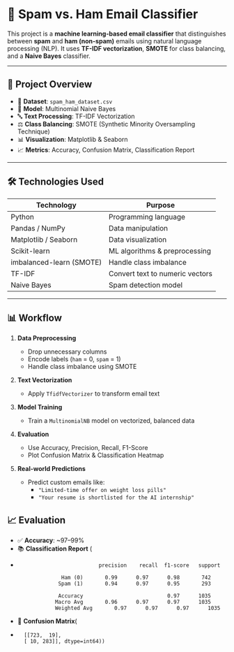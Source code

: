 # 📧 Spam vs. Ham Email Classifier

This project is a **machine learning-based email classifier** that distinguishes between **spam** and **ham (non-spam)** emails using natural language processing (NLP). It uses **TF-IDF vectorization**, **SMOTE** for class balancing, and a **Naive Bayes** classifier.

---

## 📌 Project Overview

- 📂 **Dataset**: `spam_ham_dataset.csv`  
- 🧠 **Model**: Multinomial Naive Bayes  
- 🔤 **Text Processing**: TF-IDF Vectorization  
- ⚖️ **Class Balancing**: SMOTE (Synthetic Minority Oversampling Technique)  
- 📊 **Visualization**: Matplotlib & Seaborn  
- 📈 **Metrics**: Accuracy, Confusion Matrix, Classification Report

---

## 🛠️ Technologies Used

| Technology | Purpose |
|-----------|---------|
| Python | Programming language |
| Pandas / NumPy | Data manipulation |
| Matplotlib / Seaborn | Data visualization |
| Scikit-learn | ML algorithms & preprocessing |
| imbalanced-learn (SMOTE) | Handle class imbalance |
| TF-IDF | Convert text to numeric vectors |
| Naive Bayes | Spam detection model |

---

## 📊 Workflow

1. **Data Preprocessing**
   - Drop unnecessary columns
   - Encode labels (`ham` = 0, `spam` = 1)
   - Handle class imbalance using SMOTE

2. **Text Vectorization**
   - Apply `TfidfVectorizer` to transform email text

3. **Model Training**
   - Train a `MultinomialNB` model on vectorized, balanced data

4. **Evaluation**
   - Use Accuracy, Precision, Recall, F1-Score
   - Plot Confusion Matrix & Classification Heatmap

5. **Real-world Predictions**
   - Predict custom emails like:
     - `"Limited-time offer on weight loss pills"`
     - `"Your resume is shortlisted for the AI internship"`

## 📈 Evaluation

- ✅ **Accuracy**: ~97–99%
- 📚 **Classification Report** (
-                               precision    recall  f1-score   support

                    Ham (0)       0.99      0.97      0.98       742
                   Spam (1)       0.94      0.97      0.95       293

                   Accuracy                           0.97      1035
                  Macro Avg       0.96      0.97      0.97      1035
                  Weighted Avg       0.97      0.97      0.97      1035

- 🔢 **Confusion Matrix**(
-       [[723,  19],
        [ 10, 283]], dtype=int64))
